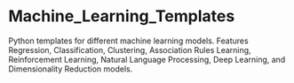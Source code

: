 # Machine_Learning_Templates
Python templates for different machine learning models. Features Regression, Classification, Clustering, Association Rules Learning, Reinforcement Learning, Natural Language Processing, Deep Learning, and Dimensionality Reduction models.
